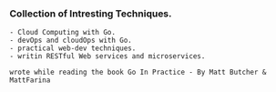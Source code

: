 ### Collection of Intresting Techniques.
    - Cloud Computing with Go.
    - devOps and cloudOps with Go.
    - practical web-dev techniques.
    - writin RESTful Web services and microservices.
```wrote while reading the book Go In Practice - By Matt Butcher & MattFarina```
